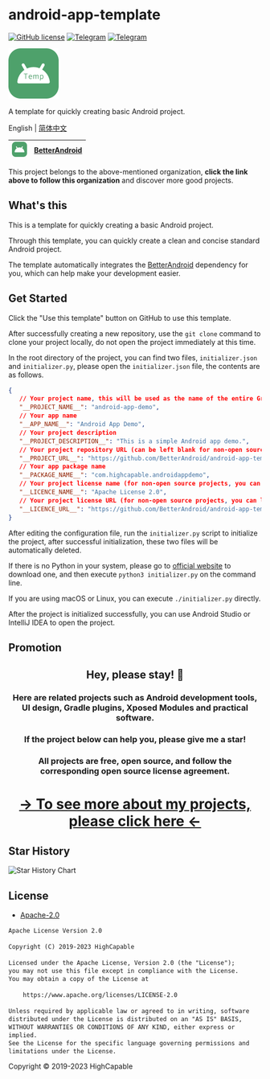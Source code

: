 # android-app-template

[![GitHub license](https://img.shields.io/github/license/BetterAndroid/android-app-template?color=blue)](https://github.com/BetterAndroid/android-app-template/blob/main/LICENSE)
[![Telegram](https://img.shields.io/badge/discussion-Telegram-blue.svg?logo=telegram)](https://t.me/BetterAndroid)
[![Telegram](https://img.shields.io/badge/discussion%20dev-Telegram-blue.svg?logo=telegram)](https://t.me/HighCapable_Dev)

<img src="img-src/icon.png" width = "100" height = "100" alt="LOGO"/>

A template for quickly creating basic Android project.

English | [简体中文](README-zh-CN.md)

| <img src="https://github.com/BetterAndroid/.github/blob/main/img-src/logo.png?raw=true" width = "30" height = "30" alt="LOGO"/> | [BetterAndroid](https://github.com/BetterAndroid) |
| ------------------------------------------------------------------------------------------------------------------------------- | ------------------------------------------------- |

This project belongs to the above-mentioned organization, **click the link above to follow this organization** and discover more good projects.

## What's this

This is a template for quickly creating a basic Android project.

Through this template, you can quickly create a clean and concise standard Android project.

The template automatically integrates the [BetterAndroid](https://github.com/BetterAndroid/BetterAndroid) dependency for you, which can help make your development easier.

## Get Started

Click the "Use this template" button on GitHub to use this template.

After successfully creating a new repository, use the `git clone` command to clone your project locally, do not open the project immediately at this time.

In the root directory of the project, you can find two files, `initializer.json` and `initializer.py`, please open the `initializer.json` file, the contents are as follows.

```json
{
   // Your project name, this will be used as the name of the entire Gradle project, only English is allowed
   "__PROJECT_NAME__": "android-app-demo",
   // Your app name
   "__APP_NAME__": "Android App Demo",
   // Your project description
   "__PROJECT_DESCRIPTION__": "This is a simple Android app demo.",
   // Your project repository URL (can be left blank for non-open source projects and deleted in gradle.properties later)
   "__PROJECT_URL__": "https://github.com/BetterAndroid/android-app-template",
   // Your app package name
   "__PACKAGE_NAME__": "com.highcapable.androidappdemo",
   // Your project license name (for non-open source projects, you can leave it blank and delete it in gradleproperties later)
   "__LICENCE_NAME__": "Apache License 2.0",
   // Your project license URL (for non-open source projects, you can leave it blank and delete it later in gradle.properties)
   "__LICENCE_URL__": "https://github.com/BetterAndroid/android-app-template/blob/main/LICENSE"
}
```

After editing the configuration file, run the `initializer.py` script to initialize the project, after successful initialization, these two files will be automatically deleted.

If there is no Python in your system, please go to [official website](https://www.python.org/) to download one, and then execute `python3 initializer.py` on the command line.

If you are using macOS or Linux, you can execute `./initializer.py` directly.

After the project is initialized successfully, you can use Android Studio or IntelliJ IDEA to open the project.

## Promotion

<!--suppress HtmlDeprecatedAttribute -->
<div align="center">
     <h2>Hey, please stay! 👋</h2>
     <h3>Here are related projects such as Android development tools, UI design, Gradle plugins, Xposed Modules and practical software. </h3>
     <h3>If the project below can help you, please give me a star! </h3>
     <h3>All projects are free, open source, and follow the corresponding open source license agreement. </h3>
     <h1><a href="https://github.com/fankes/fankes/blob/main/project-promote/README.md">→ To see more about my projects, please click here ←</a></h1>
</div>

## Star History

![Star History Chart](https://api.star-history.com/svg?repos=BetterAndroid/android-app-template&type=Date)

## License

- [Apache-2.0](https://www.apache.org/licenses/LICENSE-2.0)

```
Apache License Version 2.0

Copyright (C) 2019-2023 HighCapable

Licensed under the Apache License, Version 2.0 (the "License");
you may not use this file except in compliance with the License.
You may obtain a copy of the License at

    https://www.apache.org/licenses/LICENSE-2.0

Unless required by applicable law or agreed to in writing, software
distributed under the License is distributed on an "AS IS" BASIS,
WITHOUT WARRANTIES OR CONDITIONS OF ANY KIND, either express or implied.
See the License for the specific language governing permissions and
limitations under the License.
```

Copyright © 2019-2023 HighCapable